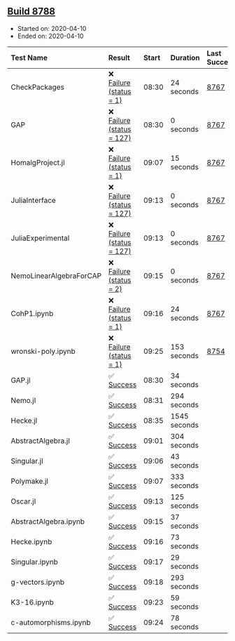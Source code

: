 ## [Build 8788](https://oscarci.mathematik.uni-kl.de/job/oscar/8788/)

* Started on: 2020-04-10
* Ended on: 2020-04-10

| Test Name    | Result | Start | Duration | Last Success | First Failure |
|:-------------|:-------|:------|:---------|:-------------|:--------------|
| CheckPackages | ❌ [Failure (status = 1)](https://oscarci.mathematik.uni-kl.de/job/oscar/8788/artifact/logs/build-8788/CheckPackages.log) | 08:30 | 24 seconds | [8767](https://oscarci.mathematik.uni-kl.de/job/oscar/8767/) | [8768](https://oscarci.mathematik.uni-kl.de/job/oscar/8768/) |
| GAP | ❌ [Failure (status = 127)](https://oscarci.mathematik.uni-kl.de/job/oscar/8788/artifact/logs/build-8788/GAP.log) | 08:30 | 0 seconds | [8767](https://oscarci.mathematik.uni-kl.de/job/oscar/8767/) | [8768](https://oscarci.mathematik.uni-kl.de/job/oscar/8768/) |
| HomalgProject.jl | ❌ [Failure (status = 1)](https://oscarci.mathematik.uni-kl.de/job/oscar/8788/artifact/logs/build-8788/HomalgProject.jl.log) | 09:07 | 15 seconds | [8767](https://oscarci.mathematik.uni-kl.de/job/oscar/8767/) | [8768](https://oscarci.mathematik.uni-kl.de/job/oscar/8768/) |
| JuliaInterface | ❌ [Failure (status = 127)](https://oscarci.mathematik.uni-kl.de/job/oscar/8788/artifact/logs/build-8788/JuliaInterface.log) | 09:13 | 0 seconds | [8767](https://oscarci.mathematik.uni-kl.de/job/oscar/8767/) | [8768](https://oscarci.mathematik.uni-kl.de/job/oscar/8768/) |
| JuliaExperimental | ❌ [Failure (status = 127)](https://oscarci.mathematik.uni-kl.de/job/oscar/8788/artifact/logs/build-8788/JuliaExperimental.log) | 09:13 | 0 seconds | [8767](https://oscarci.mathematik.uni-kl.de/job/oscar/8767/) | [8768](https://oscarci.mathematik.uni-kl.de/job/oscar/8768/) |
| NemoLinearAlgebraForCAP | ❌ [Failure (status = 2)](https://oscarci.mathematik.uni-kl.de/job/oscar/8788/artifact/logs/build-8788/NemoLinearAlgebraForCAP.log) | 09:15 | 0 seconds | [8767](https://oscarci.mathematik.uni-kl.de/job/oscar/8767/) | [8768](https://oscarci.mathematik.uni-kl.de/job/oscar/8768/) |
| CohP1.ipynb | ❌ [Failure (status = 1)](https://oscarci.mathematik.uni-kl.de/job/oscar/8788/artifact/logs/build-8788/CohP1.ipynb.log) | 09:16 | 24 seconds | [8767](https://oscarci.mathematik.uni-kl.de/job/oscar/8767/) | [8768](https://oscarci.mathematik.uni-kl.de/job/oscar/8768/) |
| wronski-poly.ipynb | ❌ [Failure (status = 1)](https://oscarci.mathematik.uni-kl.de/job/oscar/8788/artifact/logs/build-8788/wronski-poly.ipynb.log) | 09:25 | 153 seconds | [8754](https://oscarci.mathematik.uni-kl.de/job/oscar/8754/) | [8755](https://oscarci.mathematik.uni-kl.de/job/oscar/8755/) |
| GAP.jl | ✅ [Success](https://oscarci.mathematik.uni-kl.de/job/oscar/8788/artifact/logs/build-8788/GAP.jl.log) | 08:30 | 34 seconds |  |  |
| Nemo.jl | ✅ [Success](https://oscarci.mathematik.uni-kl.de/job/oscar/8788/artifact/logs/build-8788/Nemo.jl.log) | 08:31 | 294 seconds |  |  |
| Hecke.jl | ✅ [Success](https://oscarci.mathematik.uni-kl.de/job/oscar/8788/artifact/logs/build-8788/Hecke.jl.log) | 08:35 | 1545 seconds |  |  |
| AbstractAlgebra.jl | ✅ [Success](https://oscarci.mathematik.uni-kl.de/job/oscar/8788/artifact/logs/build-8788/AbstractAlgebra.jl.log) | 09:01 | 304 seconds |  |  |
| Singular.jl | ✅ [Success](https://oscarci.mathematik.uni-kl.de/job/oscar/8788/artifact/logs/build-8788/Singular.jl.log) | 09:06 | 43 seconds |  |  |
| Polymake.jl | ✅ [Success](https://oscarci.mathematik.uni-kl.de/job/oscar/8788/artifact/logs/build-8788/Polymake.jl.log) | 09:07 | 333 seconds |  |  |
| Oscar.jl | ✅ [Success](https://oscarci.mathematik.uni-kl.de/job/oscar/8788/artifact/logs/build-8788/Oscar.jl.log) | 09:13 | 125 seconds |  |  |
| AbstractAlgebra.ipynb | ✅ [Success](https://oscarci.mathematik.uni-kl.de/job/oscar/8788/artifact/logs/build-8788/AbstractAlgebra.ipynb.log) | 09:15 | 37 seconds |  |  |
| Hecke.ipynb | ✅ [Success](https://oscarci.mathematik.uni-kl.de/job/oscar/8788/artifact/logs/build-8788/Hecke.ipynb.log) | 09:16 | 73 seconds |  |  |
| Singular.ipynb | ✅ [Success](https://oscarci.mathematik.uni-kl.de/job/oscar/8788/artifact/logs/build-8788/Singular.ipynb.log) | 09:17 | 29 seconds |  |  |
| g-vectors.ipynb | ✅ [Success](https://oscarci.mathematik.uni-kl.de/job/oscar/8788/artifact/logs/build-8788/g-vectors.ipynb.log) | 09:18 | 293 seconds |  |  |
| K3-16.ipynb | ✅ [Success](https://oscarci.mathematik.uni-kl.de/job/oscar/8788/artifact/logs/build-8788/K3-16.ipynb.log) | 09:23 | 59 seconds |  |  |
| c-automorphisms.ipynb | ✅ [Success](https://oscarci.mathematik.uni-kl.de/job/oscar/8788/artifact/logs/build-8788/c-automorphisms.ipynb.log) | 09:24 | 78 seconds |  |  |
